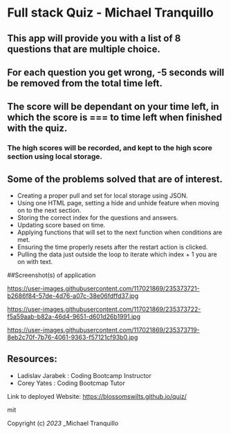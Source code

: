# Full stack Quiz - Michael Tranquillo


## This app will provide you with a list of 8 questions that are multiple choice.

## For each question you get wrong, -5 seconds will be removed from the total time left.

## The score will be dependant on your time left, in which the score is === to time left when finished with the quiz. 

### The high scores will be recorded, and kept to the high score section using local storage. 

## Some of the problems solved that are of interest.

* Creating a proper pull and set for local storage using JSON.
* Using one HTML page, setting a hide and unhide feature when moving on to the next section. 
* Storing the correct index for the questions and answers. 
* Updating score based on time. 
* Applying functions that will set to the next function when conditions are met. 
* Ensuring the time properly resets after the restart action is clicked. 
* Pulling the data just outside the loop to iterate which index + 1 you are on with text.


##Screenshot(s) of application

https://user-images.githubusercontent.com/117021869/235373721-b2686f84-57de-4d76-a07c-38e06fdffd37.jpg

https://user-images.githubusercontent.com/117021869/235373722-f5a59aab-b82a-46d4-9651-d601d26b1991.jpg

https://user-images.githubusercontent.com/117021869/235373719-8eb2c70f-7b76-4061-9363-f57121cf93b0.jpg


## Resources:

* Ladislav Jarabek : Coding Bootcamp Instructor
* Corey Yates : Coding Bootcmap Tutor

Link to deployed Website: https://blossomswilts.github.io/quiz/

mit

Copyright (c) _2023_ _Michael Tranquillo

